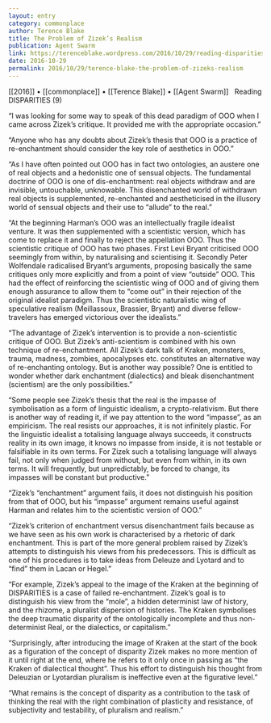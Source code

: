 ```yaml
---
layout: entry
category: commonplace
author: Terence Blake
title: The Problem of Zizek’s Realism
publication: Agent Swarm
link: https://terenceblake.wordpress.com/2016/10/29/reading-disparities-9-the-problem-of-zizeks-realism/
date: 2016-10-29
permalink: 2016/10/29/terence-blake-the-problem-of-zizeks-realism
---
```


[[2016]] • [[commonplace]] • [[Terence Blake]] • [[Agent Swarm]]
 
Reading DISPARITIES (9)

“I was looking for some way to speak of this dead paradigm of OOO when I came across Zizek’s critique. It provided me with the appropriate occasion.”

“Anyone who has any doubts about Zizek’s thesis that OOO is a practice of re-enchantment should consider the key role of aesthetics in OOO.”

“As I have often pointed out OOO has in fact two ontologies, an austere one of real objects and a hedonistic one of sensual objects. The fundamental doctrine of OOO is one of dis-enchantment: real objects withdraw and are invisible, untouchable, unknowable. This disenchanted world of withdrawn real objects is supplemented, re-enchanted and aestheticised in the illusory world of sensual objects and their use to “allude” to the real.”

“At the beginning Harman’s OOO was an intellectually fragile idealist venture. It was then supplemented with a scientistic version, which has come to replace it and finally to reject the appellation OOO. Thus the scientistic critique of OOO has two phases. First Levi Bryant criticised OOO seemingly from within, by naturalising and scientising it. Secondly Peter Wolfendale radicalised Bryant’s arguments, proposing basically the same critiques only more explicitly and from a point of view “outside” OOO. This had the effect of reinforcing the scientistic wing of OOO and of giving them enough assurance to allow them to “come out” in their rejection of the original idealist paradigm. Thus the scientistic naturalistic wing of speculative realism (Meillassoux, Brassier, Bryant) and diverse fellow-travelers has emerged victorious over the idealists.”

“The advantage of Zizek’s intervention is to provide a non-scientistic critique of OOO. But Zizek’s anti-scientism is combined with his own technique of re-enchantment. All Zizek’s dark talk of Kraken, monsters, trauma, madness, zombies, apocalypses etc. constitutes an alternative way of re-enchanting ontology. But is another way possible? One is entitled to wonder whether dark enchantment (dialectics) and bleak disenchantment (scientism) are the only possibilities.”

“Some people see Zizek’s thesis that the real is the impasse of symbolisation as a form of linguistic idealism, a crypto-relativism. But there is another way of reading it, if we pay attention to the word “impasse”, as an empiricism. The real resists our approaches, it is not infinitely plastic. For the linguistic idealist a totalising language always succeeds, it constructs reality in its own image, it knows no impasse from inside, it is not testable or falsifiable in its own terms. For Zizek such a totalising language will always fail, not only when judged from without, but even from within, in its own terms. It will frequently, but unpredictably, be forced to change, its impasses will be constant but productive.”

“Zizek’s “enchantment” argument fails, it does not distinguish his position from that of OOO, but his “impasse” argument remains useful against Harman and relates him to the scientistic version of OOO.”

“Zizek’s criterion of enchantment versus disenchantment fails because as we have seen as his own work is characterised by a rhetoric of dark enchantment. This is part of the more general problem raised by Zizek’s attempts to distinguish his views from his predecessors. This is difficult as one of his procedures is to take ideas from Deleuze and Lyotard and to “find” them in Lacan or Hegel.”

“For example, Zizek’s appeal to the image of the Kraken at the beginning of DISPARITIES is a case of failed re-enchantment. Zizek’s goal is to distinguish his view from the “mole”, a hidden determinist law of history, and the rhizome, a pluralist dispersion of histories. The Kraken symbolises the deep traumatic disparity of the ontologically incomplete and thus non-determinist Real, or the dialectics, or capitalism.”

“Surprisingly, after introducing the image of Kraken at the start of the book as a figuration of the concept of disparity Zizek makes no more mention of it until right at the end, where he refers to it only once in passing as “the Kraken of dialectical thought”. Thus his effort to distinguish his thought from Deleuzian or Lyotardian pluralism is ineffective even at the figurative level.”

“What remains is the concept of disparity as a contribution to the task of thinking the real with the right combination of plasticity and resistance, of subjectivity and testability, of pluralism and realism.”
